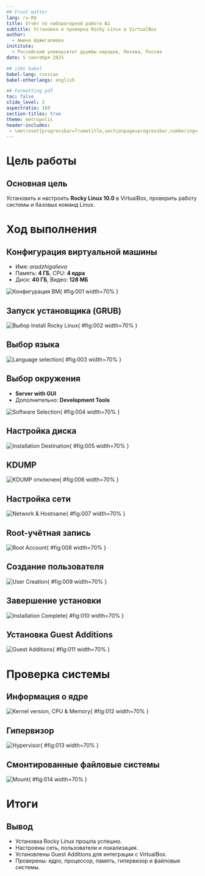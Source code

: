 ```yaml
---
## Front matter
lang: ru-RU
title: Отчёт по лабораторной работе №1
subtitle: Установка и проверка Rocky Linux в VirtualBox
author:
  - Амина Аджигалиева
institute:
  - Российский университет дружбы народов, Москва, Россия
date: 5 сентября 2025

## i18n babel
babel-lang: russian
babel-otherlangs: english

## Formatting pdf
toc: false
slide_level: 2
aspectratio: 169
section-titles: true
theme: metropolis
header-includes:
 - \metroset{progressbar=frametitle,sectionpage=progressbar,numbering=fraction}
---
```


# Цель работы

## Основная цель

Установить и настроить **Rocky Linux 10.0** в VirtualBox, проверить работу системы и базовых команд Linux.

# Ход выполнения

## Конфигурация виртуальной машины

* Имя: *aradzhigalieva*
* Память: **4 ГБ**, CPU: **4 ядра**
* Диск: **40 ГБ**, Видео: **128 МБ**

![Конфигурация ВМ](image/Screenshot_1.png){ #fig:001 width=70% }

## Запуск установщика (GRUB)

![Выбор Install Rocky Linux](image/Screenshot_2.png){ #fig:002 width=70% }

## Выбор языка

![Language selection](image/Screenshot_3.png){ #fig:003 width=70% }

## Выбор окружения

* **Server with GUI**
* Дополнительно: **Development Tools**

![Software Selection](image/Screenshot_4.png){ #fig:004 width=70% }

## Настройка диска

![Installation Destination](image/Screenshot_5.png){ #fig:005 width=70% }

## KDUMP

![KDUMP отключен](image/Screenshot_6.png){ #fig:006 width=70% }

## Настройка сети

![Network & Hostname](image/Screenshot_7.png){ #fig:007 width=70% }

## Root-учётная запись

![Root Account](image/Screenshot_8.png){ #fig:008 width=70% }

## Создание пользователя

![User Creation](image/Screenshot_9.png){ #fig:009 width=70% }

## Завершение установки

![Installation Complete](image/Screenshot_12.png){ #fig:010 width=70% }

## Установка Guest Additions

![Guest Additions](image/Screenshot_14.png){ #fig:011 width=70% }

# Проверка системы

## Информация о ядре

![Kernel version, CPU & Memory](image/Screenshot_15.png){ #fig:012 width=70% }

## Гипервизор

![Hypervisor](image/Screenshot_16.png){ #fig:013 width=70% }

## Смонтированные файловые системы

![Mount](image/Screenshot_17.png){ #fig:014 width=70% }

# Итоги

## Вывод

* Установка Rocky Linux прошла успешно.
* Настроены сеть, пользователи и локализация.
* Установлены Guest Additions для интеграции с VirtualBox.
* Проверены: ядро, процессор, память, гипервизор и файловые системы.
